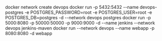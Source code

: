 docker network create devops
docker run -p 5432:5432 --name devops-postgres -e POSTGRES_PASSWORD=root -e POSTGRES_USER=root -e POSTGRES_DB=postgres -d --network devops postgres
docker run -p 5000:8080 -p 50000:50000 -p 9000:9000 -d --name jenkins --network devops jenkins-maven
docker run --network devops --name webapp -p 8080:8080 -d webapp
